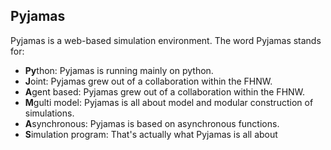 <h2>Pyjamas</h2>
<p>Pyjamas is a web-based simulation environment. The word Pyjamas stands for:</p>
<ul>
    <li><b>Py</b>thon: Pyjamas is running mainly on python.</li>
    <li><b>J</b>oint: Pyjamas grew out of a collaboration within the FHNW.</li>
    <li><b>A</b>gent based: Pyjamas grew out of a collaboration within the FHNW.</li>
    <li><b>M</b>gulti model: Pyjamas is all about model and modular construction of simulations.</li>
    <li><b>A</b>synchronous: Pyjamas is based on asynchronous functions.</li>
    <li><b>S</b>imulation program: That's actually what Pyjamas is all about</li>
</ul>
